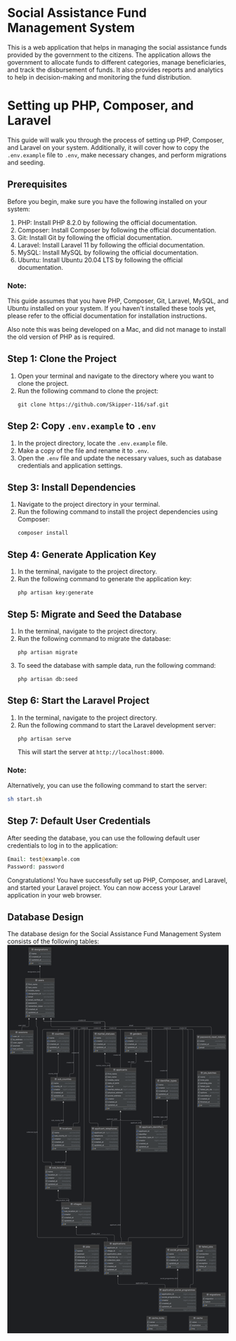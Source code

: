 # Social Assistance Fund Management System
This is a web application that helps in managing the social assistance funds provided by the government to the citizens. The application allows the government to allocate funds to different categories, manage beneficiaries, and track the disbursement of funds. It also provides reports and analytics to help in decision-making and monitoring the fund distribution.

# Setting up PHP, Composer, and Laravel

This guide will walk you through the process of setting up PHP, Composer, and Laravel on your system. Additionally, it will cover how to copy the `.env.example` file to `.env`, make necessary changes, and perform migrations and seeding. 

## Prerequisites
Before you begin, make sure you have the following installed on your system:

1. PHP: Install PHP 8.2.0 by following the official documentation.
2. Composer: Install Composer by following the official documentation.
3. Git: Install Git by following the official documentation.
4. Laravel: Install Laravel 11 by following the official documentation.
5. MySQL: Install MySQL by following the official documentation.
6. Ubuntu: Install Ubuntu 20.04 LTS by following the official documentation.


### Note:
This guide assumes that you have PHP, Composer, Git, Laravel, MySQL, and Ubuntu installed on your system. If you haven't installed these tools yet, please refer to the official documentation for installation instructions.

Also note this was being developed on a Mac, and did not manage to install the old version of PHP as is required.

## Step 1: Clone the Project
1. Open your terminal and navigate to the directory where you want to clone the project.
2. Run the following command to clone the project:
    ```
    git clone https://github.com/Skipper-116/saf.git
    ```

## Step 2: Copy `.env.example` to `.env`
1. In the project directory, locate the `.env.example` file.
2. Make a copy of the file and rename it to `.env`.
3. Open the `.env` file and update the necessary values, such as database credentials and application settings.

## Step 3: Install Dependencies
1. Navigate to the project directory in your terminal.
2. Run the following command to install the project dependencies using Composer:
    ```
    composer install
    ```

## Step 4: Generate Application Key
1. In the terminal, navigate to the project directory.
2. Run the following command to generate the application key:
    ```
    php artisan key:generate
    ```

## Step 5: Migrate and Seed the Database
1. In the terminal, navigate to the project directory.
2. Run the following command to migrate the database:
    ```
    php artisan migrate
    ```
3. To seed the database with sample data, run the following command:
    ```
    php artisan db:seed
    ```

## Step 6: Start the Laravel Project
1. In the terminal, navigate to the project directory.
2. Run the following command to start the Laravel development server:
    ```
    php artisan serve
    ```
    This will start the server at `http://localhost:8000`.

### Note:
Alternatively, you can use the following command to start the server:
```bash
sh start.sh
```

## Step 7: Default User Credentials
After seeding the database, you can use the following default user credentials to log in to the application:
```php
Email: test@example.com
Password: password
```

Congratulations! You have successfully set up PHP, Composer, and Laravel, and started your Laravel project. You can now access your Laravel application in your web browser.



## Database Design
The database design for the Social Assistance Fund Management System consists of the following tables:
![Database Design](./social_assistance_db_design.png)
